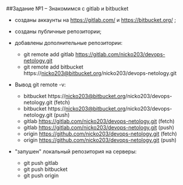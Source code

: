 ##Задание №1 – Знакомимся с gitlab и bitbucket

- созданы аккаунты на https://gitlab.com/  и https://bitbucket.org/ ;
- созданы публичные репозитории;
- добавлены дополнительные репозитории:
    - git remote add gitlab https://gitlab.com/nicko203/devops-netology.git
    - git remote add bitbucket https://nicko203@bitbucket.org/nicko203/devops-netology.git
- Вывод git remote -v:

    - bitbucket	https://nicko203@bitbucket.org/nicko203/devops-netology.git (fetch)
    - bitbucket	https://nicko203@bitbucket.org/nicko203/devops-netology.git (push)
    - gitlab	https://gitlab.com/nicko203/devops-netology.git (fetch)
    - gitlab	https://gitlab.com/nicko203/devops-netology.git (push)
    - origin	https://github.com/nicko203/devops-netology.git (fetch)
    - origin	https://github.com/nicko203/devops-netology.git (push)

- "запушен" локальный репозитория на серверы:
    - git push gitlab
    - git push bitbucket
    - git push origin


